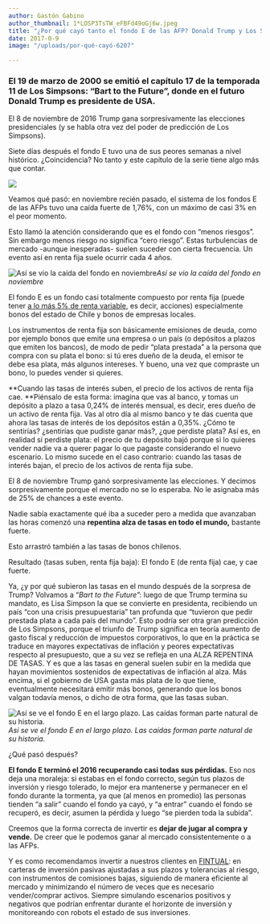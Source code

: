 ```yaml
---
author: Gastón Gabino
author_thumbnail: 1*LOSP3TsTW_eFBFd49oGj6w.jpeg
title: "¿Por qué cayó tanto el fondo E de las AFP? Donald Trump y Los Simpsons"
date: 2017-0-9
image: "/uploads/por-qué-cayó-6207"

---
```


### El 19 de marzo de 2000 se emitió el capítulo 17 de la temporada 11 de Los Simpsons: “Bart to the Future”, donde en el futuro Donald Trump es presidente de USA.

El 8 de noviembre de 2016 Trump gana sorpresivamente las elecciones presidenciales (y se habla otra vez del poder de predicción de Los Simpsons).

Siete días después el fondo E tuvo una de sus peores semanas a nivel histórico. ¿Coincidencia? No tanto y este capítulo de la serie tiene algo más que contar.

![](/uploads/por-qué-cayó-6780.png)

Veamos qué pasó: en noviembre recién pasado, el sistema de los fondos E de las AFPs tuvo una caída fuerte de 1,76%, con un máximo de casi 3% en el peor momento.

Esto llamó la atención considerando que es el fondo con “menos riesgos”. Sin embargo menos riesgo no significa “cero riesgo”. Estas turbulencias de mercado -aunque inesperadas- suelen suceder con cierta frecuencia. Un evento así en renta fija suele ocurrir cada 4 años.

![Así se vio la caída del fondo en noviembre](/uploads/por-qué-cayó-2911)*Así se vio la caída del fondo en noviembre*

El fondo E es un fondo casi totalmente compuesto por renta fija (puede tener [a lo más 5% de renta variable,](http://www.spensiones.cl/portal/orientacion/580/w3-article-2835.html) es decir, acciones) especialmente bonos del estado de Chile y bonos de empresas locales.

Los instrumentos de renta fija son básicamente emisiones de deuda, como por ejemplo bonos que emite una empresa o un país (o depósitos a plazos que emiten los bancos), de modo de pedir “plata prestada” a la persona que compra con su plata el bono: si tú eres dueño de la deuda, el emisor te debe esa plata, más algunos intereses. Y bueno, una vez que compraste un bono, lo puedes vender si quieres.

**Cuando las tasas de interés suben, el precio de los activos de renta fija cae. **Piénsalo de esta forma: imagina que vas al banco, y tomas un depósito a plazo a tasa 0,24% de interés mensual, es decir, eres dueño de un activo de renta fija. Vas al otro día al mismo banco y te das cuenta que ahora las tasas de interés de los depósitos están a 0,35%. ¿Cómo te sentirías? ¿sentirías que pudiste ganar más?, ¿que perdiste plata? Así es, en realidad sí perdiste plata: el precio de tu depósito bajó porque si lo quieres vender nadie va a querer pagar lo que pagaste considerando el nuevo escenario. Lo mismo sucede en el caso contrario: cuando las tasas de interés bajan, el precio de los activos de renta fija sube.

El 8 de noviembre Trump ganó sorpresivamente las elecciones. Y decimos sorpresivamente porque el mercado no se lo esperaba. No le asignaba más de 25% de chances a este evento.

Nadie sabía exactamente qué iba a suceder pero a medida que avanzaban las horas comenzó una **repentina alza de tasas en todo el mundo,** bastante fuerte.

Esto arrastró también a las tasas de bonos chilenos.

Resultado (tasas suben, renta fija baja): El fondo E (de renta fija) cae, y cae fuerte.

Ya, ¿y por qué subieron las tasas en el mundo después de la sorpresa de Trump? Volvamos a “*Bart to the Future*”: luego de que Trump termina su mandato, es Lisa Simpson la que se convierte en presidenta, recibiendo un país “con una crisis presupuestaria” tan profunda que “tuvieron que pedir prestada plata a cada país del mundo”. Esto podría ser otra gran predicción de Los Simpsons, porque el triunfo de Trump significa en teoría aumento de gasto fiscal y reducción de impuestos corporativos, lo que en la práctica se traduce en mayores expectativas de inflación y peores expectativas respecto al presupuesto, que a su vez se refleja en una ALZA REPENTINA DE TASAS. Y es que a las tasas en general suelen subir en la medida que hayan movimientos sostenidos de expectativas de inflación al alza. Más encima, si el gobierno de USA gasta más plata de lo que tiene, eventualmente necesitará emitir más bonos, generando que los bonos valgan todavía menos, o dicho de otra forma, que las tasas suban.

![Así se ve el fondo E en el largo plazo. Las caídas forman parte natural de su historia.](/uploads/por-qué-cayó-6207)*Así se ve el fondo E en el largo plazo. Las caídas forman parte natural de su historia.*

¿Qué pasó después?

**El fondo E terminó el 2016 recuperando casi todas sus pérdidas.** Eso nos deja una moraleja: si estabas en el fondo correcto, según tus plazos de inversión y riesgo tolerado, lo mejor era mantenerse y permanecer en el fondo durante la tormenta, ya que (al menos en promedio) las personas tienden “a salir” cuando el fondo ya cayó, y “a entrar” cuando el fondo se recuperó, es decir, asumen la pérdida y luego “se pierden toda la subida”.

Creemos que la forma correcta de invertir es **dejar de jugar al compra y vende.** De creer que le podemos ganar al mercado consistentemente o a las AFPs.

Y es como recomendamos invertir a nuestros clientes en [FINTUAL](https://fintual.cl): en carteras de inversión pasivas ajustadas a sus plazos y tolerancias al riesgo, con instrumentos de comisiones bajas, siguiendo de manera eficiente al mercado y minimizando el número de veces que es necesario vender/comprar activos. Siempre simulando escenarios positivos y negativos que podrían enfrentar durante el horizonte de inversión y monitoreando con robots el estado de sus inversiones.
